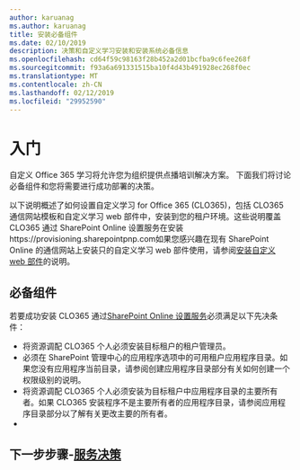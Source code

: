 ```yaml
---
author: karuanag
ms.author: karuanag
title: 安装必备组件
ms.date: 02/10/2019
description: 决策和自定义学习安装和安装系统必备信息
ms.openlocfilehash: cd64f59c98163f28b452a2d01bcfba9c6fee268f
ms.sourcegitcommit: f93a6a691331515ba10f4d43b491928ec268f0ec
ms.translationtype: MT
ms.contentlocale: zh-CN
ms.lasthandoff: 02/12/2019
ms.locfileid: "29952590"
---
```

# <a name="getting-started"></a>入门

自定义 Office 365 学习将允许您为组织提供点播培训解决方案。 下面我们将讨论必备组件和您将需要进行成功部署的决策。

以下说明概述了如何设置自定义学习 for Office 365 (CLO365)，包括 CLO365 通信网站模板和自定义学习 web 部件中，安装到您的租户环境。这些说明覆盖 CLO365 通过 SharePoint Online 设置服务在安装https://provisioning.sharepointpnp.com如果您感兴趣在现有 SharePoint Online 的通信网站上安装只的自定义学习 web 部件使用，请参阅[安装自定义 web 部件](installwebpart.md)的说明。 

## <a name="pre-requisites"></a>必备组件
 
若要成功安装 CLO365 通过[SharePoint Online 设置服务](https://provisioning.sharepointpnp.com)必须满足以下先决条件： 
 
- 将资源调配 CLO365 个人必须安装目标租户的租户管理员。  
- 必须在 SharePoint 管理中心的应用程序选项中的可用租户应用程序目录。如果您没有应用程序当前目录，请参阅创建应用程序目录部分有关如何创建一个权限级别的说明。  
- 将资源调配 CLO365 个人必须安装为目标租户中应用程序目录的主要所有者。如果 CLO365 安装程序不是主要所有者的应用程序目录，请参阅应用程序目录部分以了解有关更改主要的所有者。  
- 
## <a name="next-steps---service-decisionsservicedecisionsmd"></a>下一步步骤-[服务决策](servicedecisions.md)
